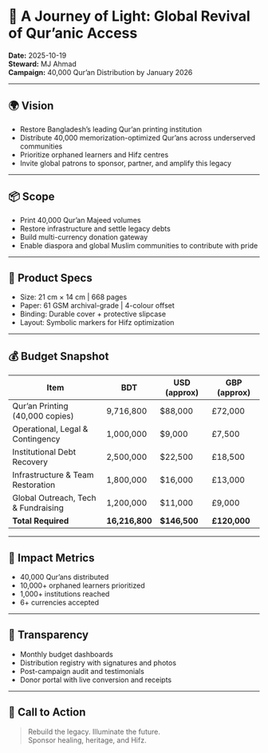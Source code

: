# 📜 A Journey of Light: Global Revival of Qur’anic Access

**Date:** 2025-10-19  
**Steward:** MJ Ahmad  
**Campaign:** 40,000 Qur’an Distribution by January 2026

---

## 🌍 Vision

- Restore Bangladesh’s leading Qur’an printing institution  
- Distribute 40,000 memorization-optimized Qur’ans across underserved communities  
- Prioritize orphaned learners and Hifz centres  
- Invite global patrons to sponsor, partner, and amplify this legacy

---

## 📦 Scope

- Print 40,000 Qur’an Majeed volumes  
- Restore infrastructure and settle legacy debts  
- Build multi-currency donation gateway  
- Enable diaspora and global Muslim communities to contribute with pride

---

## 🎨 Product Specs

- Size: 21 cm × 14 cm | 668 pages  
- Paper: 61 GSM archival-grade | 4-colour offset  
- Binding: Durable cover + protective slipcase  
- Layout: Symbolic markers for Hifz optimization

---

## 💰 Budget Snapshot

| Item                                      | BDT          | USD (approx) | GBP (approx) |
|-------------------------------------------|--------------|--------------|--------------|
| Qur’an Printing (40,000 copies)           | 9,716,800    | $88,000      | £72,000      |
| Operational, Legal & Contingency          | 1,000,000    | $9,000       | £7,500       |
| Institutional Debt Recovery               | 2,500,000    | $22,500      | £18,500      |
| Infrastructure & Team Restoration         | 1,800,000    | $16,000      | £13,000      |
| Global Outreach, Tech & Fundraising       | 1,200,000    | $11,000      | £9,000       |
| **Total Required**                        | **16,216,800**| **$146,500** | **£120,000** |

---

## 🎯 Impact Metrics

- 40,000 Qur’ans distributed  
- 10,000+ orphaned learners prioritized  
- 1,000+ institutions reached  
- 6+ currencies accepted

---

## 🧾 Transparency

- Monthly budget dashboards  
- Distribution registry with signatures and photos  
- Post-campaign audit and testimonials  
- Donor portal with live conversion and receipts

---

## 📣 Call to Action

> Rebuild the legacy. Illuminate the future.  
> Sponsor healing, heritage, and Hifz.




